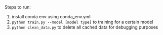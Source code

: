 Steps to run:

1. install conda env using conda_env.yml
2. `python train.py --model [model type]` to training for a certain model
3. `python clean_data.py` to delete all cached data for debugging purposes

